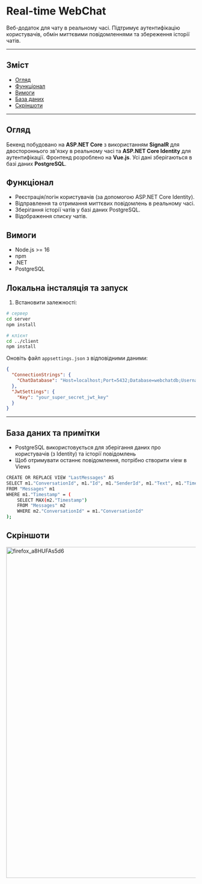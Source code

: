 # Real-time WebChat

Веб-додаток для чату в реальному часі. Підтримує аутентифікацію користувачів, обмін миттєвими повідомленнями та збереження історії чатів.

---

## Зміст
- [Огляд](#огляд)
- [Функціонал](#функціонал)
- [Вимоги](#вимоги)
- [База даних](#база-даних-та-примітки)
- [Скріншоти](#скріншоти)


---

## Огляд
Бекенд побудовано на **ASP.NET Core** з використанням **SignalR** для двостороннього зв'язку в реальному часі та **ASP.NET Core Identity** для аутентифікації. Фронтенд розроблено на **Vue.js**. Усі дані зберігаються в базі даних **PostgreSQL**.

## Функціонал
- Реєстрація/логін користувачів (за допомогою ASP.NET Core Identity).
- Відправлення та отримання миттєвих повідомлень в реальному часі.
- Зберігання історії чатів у базі даних PostgreSQL.
- Відображення списку чатів.



## Вимоги
- Node.js >= 16  
- npm 
- .NET  
- PostgreSQL

## Локальна інсталяція та запуск
1. Встановити залежності:
```bash
# сервер
cd server
npm install

# клієнт
cd ../client
npm install
```
Оновіть файл `appsettings.json` з відповідними даними:
```json
{
  "ConnectionStrings": {
    "ChatDatabase": "Host=localhost;Port=5432;Database=webchatdb;Username=your_user;Password=your_password"
  },
  "JwtSettings": {
    "Key": "your_super_secret_jwt_key"
  }
}
```
---

## База даних та примітки
- PostgreSQL використовується для зберігання даних про користувачів (з Identity) та історії повідомлень
- Щоб отримувати останнє повідомлення, потрібно створити view в Views
```bash
CREATE OR REPLACE VIEW "LastMessages" AS
SELECT m1."ConversationId", m1."Id", m1."SenderId", m1."Text", m1."Timestamp"
FROM "Messages" m1
WHERE m1."Timestamp" = (
    SELECT MAX(m2."Timestamp")
    FROM "Messages" m2
    WHERE m2."ConversationId" = m1."ConversationId"
);
``` 

## Скріншоти

<img width="1905" height="879" alt="firefox_a8HUFAs5d6" src="https://github.com/user-attachments/assets/bc02af67-5483-45a1-9ea9-000fa7c095f2" />

